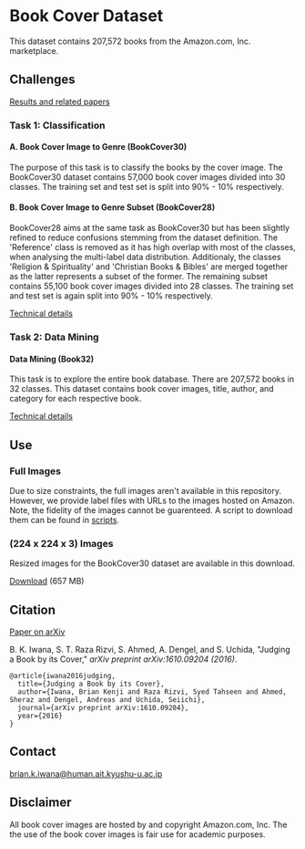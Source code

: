 # Book Cover Dataset

This dataset contains 207,572 books from the Amazon.com, Inc. marketplace.

## Challenges

[Results and related papers](docs/results.md)

### Task 1: Classification

#### A. Book Cover Image to Genre (BookCover30)

The purpose of this task is to classify the books by the cover image. The BookCover30 dataset contains 57,000 book cover images divided into 30 classes. The training set and test set is split into 90% - 10% respectively.

#### B. Book Cover Image to Genre Subset (BookCover28)

BookCover28 aims at the same task as BookCover30 but has been slightly refined to reduce confusions stemming from the dataset definition. The 'Reference' class is removed as it has high overlap with most of the classes, when analysing the multi-label data distribution. Additionaly, the classes 'Religion & Spirituality' and 'Christian Books & Bibles' are merged together as the latter represents a subset of the former. The remaining subset contains 55,100 book cover images divided into 28 classes. The training set and test set is again split into 90% - 10% respectively.

[Technical details](./Task1)

### Task 2: Data Mining

#### Data Mining (Book32)

This task is to explore the entire book database. There are 207,572 books in 32 classes. This dataset contains book cover images, title, author, and category for each respective book.

[Technical details](./Task2)

## Use

### Full Images

Due to size constraints, the full images aren't available in this repository. However, we provide label files with URLs to the images hosted on Amazon. Note, the fidelity of the images cannot be guarenteed. A script to download them can be found in [scripts](./scripts).

### (224 x 224 x 3) Images

Resized images for the BookCover30 dataset are available in this download.

[Download](https://drive.google.com/a/human.ait.kyushu-u.ac.jp/file/d/1LVWYXn2WdF-7NuLbl_LyyEwXSvIJUdPr/view?usp=sharing) (657 MB)

## Citation

[Paper on arXiv](https://arxiv.org/abs/1610.09204)

B. K. Iwana, S. T. Raza Rizvi, S. Ahmed, A. Dengel, and S. Uchida, "Judging a Book by its Cover," *arXiv preprint arXiv:1610.09204 (2016)*.

```
@article{iwana2016judging,
  title={Judging a Book by its Cover},
  author={Iwana, Brian Kenji and Raza Rizvi, Syed Tahseen and Ahmed, Sheraz and Dengel, Andreas and Uchida, Seiichi},
  journal={arXiv preprint arXiv:1610.09204},
  year={2016}
}
```

## Contact

brian.k.iwana@human.ait.kyushu-u.ac.jp

## Disclaimer

All book cover images are hosted by and copyright Amazon.com, Inc. The the use of the book cover images is fair use for academic purposes.

